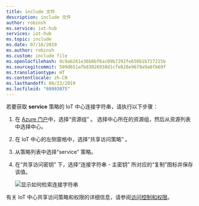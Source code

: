 ```yaml
---
title: include 文件
description: include 文件
author: robinsh
ms.service: iot-hub
services: iot-hub
ms.topic: include
ms.date: 07/16/2019
ms.author: robinsh
ms.custom: include file
ms.openlocfilehash: 0c9ab261e36b8bf6ac09b7292fe650b1b727215b
ms.sourcegitcommit: 599d651afb83026938d1cfe828e9679a9a0fb69f
ms.translationtype: HT
ms.contentlocale: zh-CN
ms.lasthandoff: 08/23/2019
ms.locfileid: "69993075"
---
```

<!-- This tells how to get the connection string for the service shared access policy of your IoT hub -->

若要获取 **service** 策略的 IoT 中心连接字符串，请执行以下步骤：

1. 在 [Azure 门户](https://portal.azure.cn)中，选择“资源组”  。 选择中心所在的资源组，然后从资源列表中选择中心。

1. 在 IoT 中心的左侧窗格中，选择“共享访问策略”  。

1. 从策略列表中选择“service”  策略。

1. 在“共享访问密钥”  下，选择“连接字符串 - 主密钥”  所对应的“复制”图标并保存该值。

    ![显示如何检索连接字符串](./media/iot-hub-include-find-service-connection-string/iot-hub-get-connection-string.png)

有关 IoT 中心共享访问策略和权限的详细信息，请参阅[访问控制和权限](../articles/iot-hub/iot-hub-devguide-security.md#access-control-and-permissions)。
